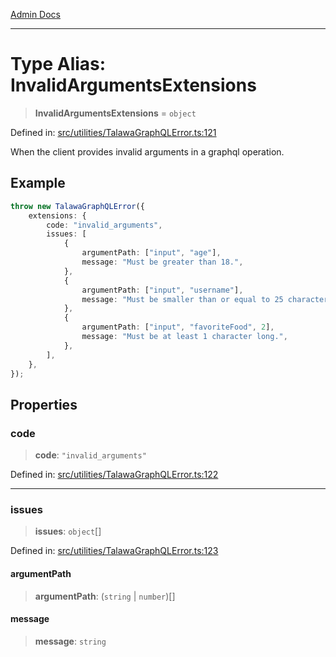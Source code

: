 [Admin Docs](/)

***

# Type Alias: InvalidArgumentsExtensions

> **InvalidArgumentsExtensions** = `object`

Defined in: [src/utilities/TalawaGraphQLError.ts:121](https://github.com/PalisadoesFoundation/talawa-api/blob/a4f57b3a64e82c74809b195eb7bde9c04b2a5e89/src/utilities/TalawaGraphQLError.ts#L121)

When the client provides invalid arguments in a graphql operation.

## Example

```ts
throw new TalawaGraphQLError({
	extensions: {
		code: "invalid_arguments",
		issues: [
			{
				argumentPath: ["input", "age"],
				message: "Must be greater than 18.",
			},
			{
				argumentPath: ["input", "username"],
				message: "Must be smaller than or equal to 25 characters.",
			},
			{
				argumentPath: ["input", "favoriteFood", 2],
				message: "Must be at least 1 character long.",
			},
		],
	},
});
```

## Properties

### code

> **code**: `"invalid_arguments"`

Defined in: [src/utilities/TalawaGraphQLError.ts:122](https://github.com/PalisadoesFoundation/talawa-api/blob/a4f57b3a64e82c74809b195eb7bde9c04b2a5e89/src/utilities/TalawaGraphQLError.ts#L122)

***

### issues

> **issues**: `object`[]

Defined in: [src/utilities/TalawaGraphQLError.ts:123](https://github.com/PalisadoesFoundation/talawa-api/blob/a4f57b3a64e82c74809b195eb7bde9c04b2a5e89/src/utilities/TalawaGraphQLError.ts#L123)

#### argumentPath

> **argumentPath**: (`string` \| `number`)[]

#### message

> **message**: `string`
